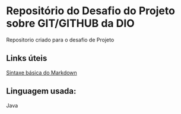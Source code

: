 # Repositório do Desafio do  Projeto sobre GIT/GITHUB da DIO
Repositorio criado para o desafio  de Projeto
##  Links  úteis 
[Sintaxe básica do  Markdown](https://daringfireball.net/projects/markdown/)

## Linguagem usada:
Java




